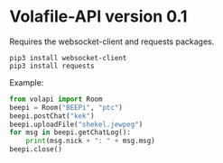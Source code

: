 Volafile-API version 0.1
============

Requires the websocket-client and requests packages.
```
pip3 install websocket-client
pip3 install requests
```

Example:

```python
from volapi import Room
beepi = Room("BEEPi", "ptc")
beepi.postChat("kek")
beepi.uploadFile("shekel.jewpeg")
for msg in beepi.getChatLog():
    print(msg.nick + ": " + msg.msg)
beepi.close()
```
